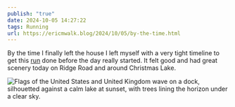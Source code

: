 ```yaml
---
publish: "true"
date: 2024-10-05 14:27:22
tags: Running
url: https://ericmwalk.blog/2024/10/05/by-the-time.html
---
```


By the time I finally left the house I left myself with a very tight timeline to get this [run](https://strava.app.link/BN1HpOBlsNb) done before the day really started. It felt good and had great scenery today on Ridge Road and around Christmas Lake.


![Flags of the United States and United Kingdom wave on a dock, silhouetted against a calm lake at sunset, with trees lining the horizon under a clear sky.](https://ericmwalk.blog/uploads/2024/img-0249.jpeg)